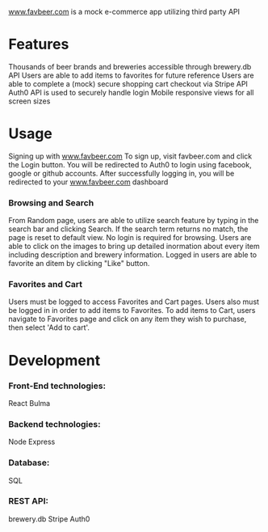

www.favbeer.com is a mock e-commerce app utilizing third party API

# Features

Thousands of beer brands and breweries accessible through brewery.db API
Users are able to add items to favorites for future reference 
Users are able to complete a (mock) secure shopping cart checkout via Stripe API 
Auth0 API is used to securely handle login
Mobile responsive views for all screen sizes

# Usage

Signing up with www.favbeer.com
To sign up, visit favbeer.com and click the Login button. You will be redirected to Auth0 to login using facebook, google or github accounts. After successfully logging in, you will be redirected to your www.favbeer.com dashboard

### Browsing and Search
From Random page, users are able to utilize search feature by typing in the search bar and clicking Search. If the search term returns no match, the page is reset to default view. No login is required for browsing. 
Users are able to click on the images to bring up detailed inormation about every item including description and brewery information. Logged in users are able to favorite an ditem by clicking "Like" button. 

### Favorites and Cart
Users must be logged to access Favorites and Cart pages. Users also must be logged in in order to add items to Favorites. To add items to Cart, users navigate to  Favorites page and click on any item they wish to purchase, then select 'Add to cart'. 



# Development

### Front-End technologies:
React
Bulma 

### Backend technologies: 
Node
Express

### Database:
SQL

### REST API:
brewery.db
Stripe
Auth0

